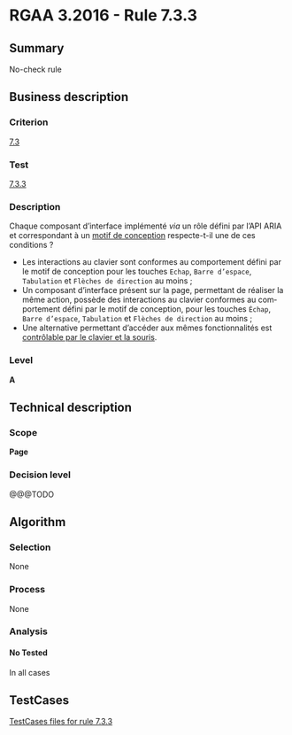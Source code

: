 # RGAA 3.2016 - Rule 7.3.3

## Summary
No-check rule


## Business description

### Criterion
[7.3](http://references.modernisation.gouv.fr/rgaa-accessibilite/2016/criteres.html#crit-7-3)

### Test
[7.3.3](http://references.modernisation.gouv.fr/rgaa-accessibilite/2016/criteres.html#test-7-3-3)

### Description
<div lang="fr">Chaque composant d&#x2019;interface impl&#xE9;ment&#xE9; <i>via</i> un r&#xF4;le d&#xE9;fini par l&#x2019;API ARIA et correspondant &#xE0; un <a href="http://references.modernisation.gouv.fr/rgaa-accessibilite/2016/glossaire.html#motif-de-conception">motif de conception</a> respecte-t-il une de ces conditions&nbsp;? <ul><li>Les interactions au clavier sont conformes au comportement d&#xE9;fini par le motif de conception pour les touches <code lang="en">Echap</code>, <code lang="en">Barre d&#x2019;espace</code>, <code lang="en">Tabulation</code> et <code lang="en">Fl&#xE8;ches de direction</code> au moins&nbsp;;</li> <li>Un composant d&#x2019;interface pr&#xE9;sent sur la page, permettant de r&#xE9;aliser la m&#xEA;me action, poss&#xE8;de des interactions au clavier conformes au comportement d&#xE9;fini par le motif de conception, pour les touches <code lang="en">&#xC9;chap</code>, <code lang="en">Barre d&#x2019;espace</code>, <code lang="en">Tabulation</code> et <code lang="en">Fl&#xE8;ches de direction</code> au moins&nbsp;;</li> <li>Une alternative permettant d&#x2019;acc&#xE9;der aux m&#xEA;mes fonctionnalit&#xE9;s est <a href="http://references.modernisation.gouv.fr/rgaa-accessibilite/2016/glossaire.html#accessible-et-activable-par-le-clavier-et-la-souris">contr&#xF4;lable par le clavier et la souris</a>.</li> </ul></div>

### Level
**A**


## Technical description

### Scope
**Page**

### Decision level
@@@TODO


## Algorithm

### Selection
None

### Process
None

### Analysis

#### No Tested
In all cases


##  TestCases

[TestCases files for rule 7.3.3](https://github.com/Asqatasun/Asqatasun/tree/develop/rules/rules-rgaa3.2016/src/test/resources/testcases/rgaa32016/Rgaa32016Rule070303/)


